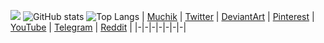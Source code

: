 ![](https://pbs.twimg.com/profile_banners/1321263663186092032/1606400391/1500x500)
![GitHub stats](https://github-readme-stats.vercel.app/api?username=IrvMontalvo&show_icons=true&hide_border=true&hide_title=true&theme=buefy)
![Top Langs](https://github-readme-stats.vercel.app/api/top-langs/?username=IrvMontalvo&hide_border=true&hide_title=true&theme=buefy)
| [Muchik](https://muchik.net) | [Twitter](https://twitter.com/IrvMontalvo) | [DeviantArt](https://www.deviantart.com/irvmontalvo) | [Pinterest](https://www.pinterest.com/IrvMontalvo) | [YouTube](https://www.youtube.com/channel/UCRVsgHASXc4FYyR5F3Nb5Iw) | [Telegram](https://t.me/IrvMontalvo) | [Reddit](https://www.reddit.com/user/IrvMontalvo) |
|-|-|-|-|-|-|-|

